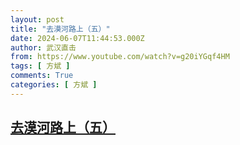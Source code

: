 ```yaml
---
layout: post
title: "去漠河路上（五）"
date: 2024-06-07T11:44:53.000Z
author: 武汉直击
from: https://www.youtube.com/watch?v=g20iYGqf4HM
tags: [ 方斌 ]
comments: True
categories: [ 方斌 ]
---
```

<!--1717760693000-->
[去漠河路上（五）](https://www.youtube.com/watch?v=g20iYGqf4HM)
------

<div>

</div>
